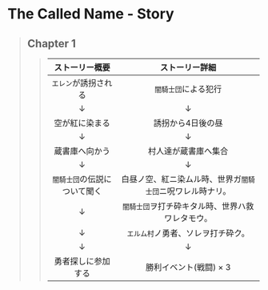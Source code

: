 # The Called Name - Story
> ## Chapter 1
>> |ストーリー概要              |ストーリー詳細                                            |
>> |:--------------------------:|:--------------------------------------------------------:|
>> |`エレン`が誘拐される        |`闇騎士団`による犯行                                      |
>> |↓                           |↓                                                         |
>> |空が紅に染まる              |誘拐から4日後の昼                                         |
>> |↓                           |↓                                                         |
>> |蔵書庫へ向かう              |村人達が蔵書庫へ集合                                      |
>> |↓                           |↓                                                         |
>> |`闇騎士団`の伝説について聞く|白昼ノ空、紅ニ染ムル時、世界ガ`闇騎士団`ニ呪ワレル時ナリ。|
>> |↓                           |`闇騎士団`ヲ打チ砕キタル時、世界ハ救ワレタモウ。          |
>> |↓                           |`エルム村`ノ勇者、ソレヲ打チ砕ク。                        |
>> |↓                           |↓                                                         |
>> |勇者探しに参加する          |勝利イベント(戦闘) × 3                                    |
